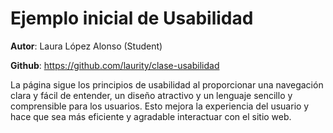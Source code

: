 # Ejemplo inicial de Usabilidad

**Autor**: Laura López Alonso (Student)

**Github**: https://github.com/laurity/clase-usabilidad

La página sigue los principios de usabilidad al 
proporcionar una navegación clara y fácil de entender,
un diseño atractivo y un lenguaje sencillo y comprensible para los usuarios. 
Esto mejora la experiencia del usuario y hace que sea más eficiente y agradable interactuar con el sitio web.